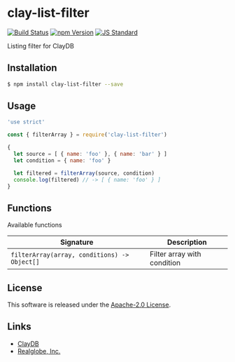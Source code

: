 clay-list-filter
==========

<!---
This file is generated by ape-tmpl. Do not update manually.
--->

<!-- Badge Start -->
<a name="badges"></a>

[![Build Status][bd_travis_com_shield_url]][bd_travis_com_url]
[![npm Version][bd_npm_shield_url]][bd_npm_url]
[![JS Standard][bd_standard_shield_url]][bd_standard_url]

[bd_repo_url]: https://github.com/realglobe-Inc/clay-list-filter
[bd_travis_url]: http://travis-ci.org/realglobe-Inc/clay-list-filter
[bd_travis_shield_url]: http://img.shields.io/travis/realglobe-Inc/clay-list-filter.svg?style=flat
[bd_travis_com_url]: http://travis-ci.com/realglobe-Inc/clay-list-filter
[bd_travis_com_shield_url]: https://api.travis-ci.com/realglobe-Inc/clay-list-filter.svg?token=aeFzCpBZebyaRijpCFmm
[bd_license_url]: https://github.com/realglobe-Inc/clay-list-filter/blob/master/LICENSE
[bd_codeclimate_url]: http://codeclimate.com/github/realglobe-Inc/clay-list-filter
[bd_codeclimate_shield_url]: http://img.shields.io/codeclimate/github/realglobe-Inc/clay-list-filter.svg?style=flat
[bd_codeclimate_coverage_shield_url]: http://img.shields.io/codeclimate/coverage/github/realglobe-Inc/clay-list-filter.svg?style=flat
[bd_gemnasium_url]: https://gemnasium.com/realglobe-Inc/clay-list-filter
[bd_gemnasium_shield_url]: https://gemnasium.com/realglobe-Inc/clay-list-filter.svg
[bd_npm_url]: http://www.npmjs.org/package/clay-list-filter
[bd_npm_shield_url]: http://img.shields.io/npm/v/clay-list-filter.svg?style=flat
[bd_standard_url]: http://standardjs.com/
[bd_standard_shield_url]: https://img.shields.io/badge/code%20style-standard-brightgreen.svg

<!-- Badge End -->


<!-- Description Start -->
<a name="description"></a>

Listing filter for ClayDB

<!-- Description End -->


<!-- Overview Start -->
<a name="overview"></a>



<!-- Overview End -->


<!-- Sections Start -->
<a name="sections"></a>

<!-- Section from "doc/guides/01.Installation.md.hbs" Start -->

<a name="section-doc-guides-01-installation-md"></a>

Installation
-----

```bash
$ npm install clay-list-filter --save
```


<!-- Section from "doc/guides/01.Installation.md.hbs" End -->

<!-- Section from "doc/guides/02.Usage.md.hbs" Start -->

<a name="section-doc-guides-02-usage-md"></a>

Usage
---------

```javascript
'use strict'

const { filterArray } = require('clay-list-filter')

{
  let source = [ { name: 'foo' }, { name: 'bar' } ]
  let condition = { name: 'foo' }

  let filtered = filterArray(source, condition)
  console.log(filtered) // -> [ { name: 'foo' } ]
}


```


<!-- Section from "doc/guides/02.Usage.md.hbs" End -->

<!-- Section from "doc/guides/03.Functions.md.hbs" Start -->

<a name="section-doc-guides-03-functions-md"></a>

Functions
---------

Available functions

| Signature | Description |
| ---- | ----------- |
| `filterArray(array, conditions) -> Object[]` | Filter array with condition |


<!-- Section from "doc/guides/03.Functions.md.hbs" End -->


<!-- Sections Start -->


<!-- LICENSE Start -->
<a name="license"></a>

License
-------
This software is released under the [Apache-2.0 License](https://github.com/realglobe-Inc/clay-list-filter/blob/master/LICENSE).

<!-- LICENSE End -->


<!-- Links Start -->
<a name="links"></a>

Links
------

+ [ClayDB][clay_d_b_url]
+ [Realglobe, Inc.][realglobe,_inc__url]

[clay_d_b_url]: https://github.com/realglobe-Inc/claydb
[realglobe,_inc__url]: http://realglobe.jp

<!-- Links End -->
